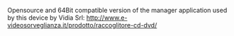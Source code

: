 Opensource and 64Bit compatible version of the manager application used by this device by Vidia Srl: http://www.e-videosorveglianza.it/prodotto/raccoglitore-cd-dvd/